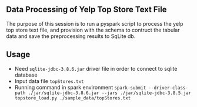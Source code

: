 ## Data Processing of Yelp Top Store Text File

The purpose of this session is to run a pyspark script to process the yelp top store text file, and provision with the schema to contruct the tabular data 
and save the preprocessing results to SqLite db. 


## Usage
* Need `sqlite-jdbc-3.8.6.jar` driver file in order to connect to sqlite database
* Input data file `topStores.txt`  
* Running command in spark environment `spark-submit --driver-class-path ./jar/sqlite-jdbc-3.8.6.jar --jars ./jar/sqlite-jdbc-3.8.5.jar topstore_load.py ./sample_data/topStores.txt`

